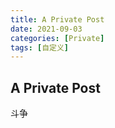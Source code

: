 ```yaml
---
title: A Private Post
date: 2021-09-03
categories: [Private]
tags: [自定义]
---
```


## A Private Post

斗争
